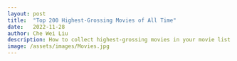 ```yaml
---
layout: post
title:  "Top 200 Highest-Grossing Movies of All Time"
date:   2022-11-28
author: Che Wei Liu
description: How to collect highest-grossing movies in your movie list using BeautifulSoup
image: /assets/images/Movies.jpg
---
```

